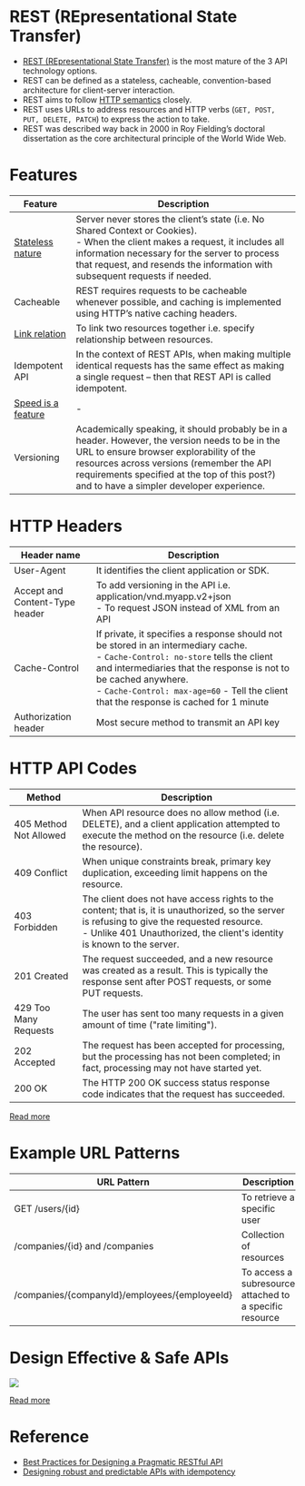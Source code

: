 # REST (REpresentational State Transfer)
- [REST (REpresentational State Transfer)](https://restfulapi.net/) is the most mature of the 3 API technology options. 
- REST can be defined as a stateless, cacheable, convention-based architecture for client-server interaction.
- REST aims to follow [HTTP semantics](https://www.javatpoint.com/computer-network-http) closely. 
- REST uses URLs to address resources and HTTP verbs (`GET, POST, PUT, DELETE, PATCH`) to express the action to take.
- REST was described way back in 2000 in Roy Fielding’s doctoral dissertation as the core architectural principle of the World Wide Web.

# Features

| Feature                                                                                 | Description                                                                                                                                                                                                                                                                           |
|-----------------------------------------------------------------------------------------|---------------------------------------------------------------------------------------------------------------------------------------------------------------------------------------------------------------------------------------------------------------------------------------|
| [Stateless nature](../DistributedSystemsComponents.md#stateful-vs-stateless)               | Server never stores the client’s state (i.e. No Shared Context or Cookies).<br/>- When the client makes a request, it includes all information necessary for the server to process that request, and resends the information with subsequent requests if needed.                      |
| Cacheable                                                                               | REST requires requests to be cacheable whenever possible, and caching is implemented using HTTP’s native caching headers.                                                                                                                                                             |
| [Link relation](https://restful-api-design.readthedocs.io/en/latest/relationships.html) | To link two resources together i.e. specify relationship between resources.                                                                                                                                                                                                           |
| Idempotent API                                                                          | In the context of REST APIs, when making multiple identical requests has the same effect as making a single request – then that REST API is called idempotent.                                                                                                                        |
| [Speed is a feature](https://www.enchant.com/speed-is-a-feature)                        | -                                                                                                                                                                                                                                                                                     |
| Versioning                                                                              | Academically speaking, it should probably be in a header. However, the version needs to be in the URL to ensure browser explorability of the resources across versions (remember the API requirements specified at the top of this post?) and to have a simpler developer experience. |

# HTTP Headers

| Header name                      | Description                                                                                                                                                                                                                                                                                           |
|----------------------------------|---------------------------------------------------------------------------------------------------------------------------------------------------------------------------------------------------------------------------------------------------------------------------------------------------|
| User-Agent                       | It identifies the client application or SDK.                                                                                                                                                                                                                                                      |
| Accept and Content-Type header   | To add versioning in the API i.e. application/vnd.myapp.v2+json<br/>- To request JSON instead of XML from an API                                                                                                                                                                                  |
| Cache-Control                    | If private, it specifies a response should not be stored in an intermediary cache.<br/>- `Cache-Control: no-store` tells the client and intermediaries that the response is not to be cached anywhere.<br/>- `Cache-Control: max-age=60` - Tell the client that the response is cached for 1 minute |
| Authorization header             | Most secure method to transmit an API key                                                                                                                                                                                                                                                         |

# HTTP API Codes

| Method                         | Description                                                                                                                                                                                                                 |
|--------------------------------|-----------------------------------------------------------------------------------------------------------------------------------------------------------------------------------------------------------------------------|
| 405 Method Not Allowed         | When API resource does no allow method (i.e. DELETE), and a client application attempted to execute the method on the resource (i.e. delete the resource).                                                                  |
| 409 Conflict                   | When unique constraints break, primary key duplication, exceeding limit happens on the resource.                                                                                                                            |
| 403 Forbidden                  | The client does not have access rights to the content; that is, it is unauthorized, so the server is refusing to give the requested resource. <br/>- Unlike 401 Unauthorized, the client's identity is known to the server. |
| 201 Created                    | The request succeeded, and a new resource was created as a result. This is typically the response sent after POST requests, or some PUT requests.                                                                           |
| 429 Too Many Requests          | The user has sent too many requests in a given amount of time ("rate limiting").                                                                                                                                            |
| 202 Accepted                   | The request has been accepted for processing, but the processing has not been completed; in fact, processing may not have started yet.                                                                                      |
| 200 OK                         | The HTTP 200 OK success status response code indicates that the request has succeeded.                                                                                                                                      |

[Read more](https://developer.mozilla.org/en-US/docs/Web/HTTP/Status)

# Example URL Patterns

| URL Pattern                                   | Description                                             |
|-----------------------------------------------|---------------------------------------------------------|
| GET /users/{id}                               | To retrieve a specific user                             |
| /companies/{id} and /companies                | Collection of resources                                 |
| /companies/{companyId}/employees/{employeeId} | To access a subresource attached to a specific resource |

# Design Effective & Safe APIs

![](https://media.licdn.com/dms/image/D4E22AQGH_QbG8Jb2TA/feedshare-shrink_2048_1536/0/1696914794100?e=1700092800&v=beta&t=4CvXpMUISwFg4uc8d2Hr4YHr2PyGJ3WpTyGAVyeceK8)

[Read more](https://www.linkedin.com/posts/bytebytego_systemdesign-coding-interviewtips-activity-7117376511090774016-PjMg?utm_source=share&utm_medium=member_desktop)

# Reference
- [Best Practices for Designing a Pragmatic RESTful API](https://www.vinaysahni.com/best-practices-for-a-pragmatic-restful-api)
- [Designing robust and predictable APIs with idempotency](https://stripe.com/blog/idempotency)




